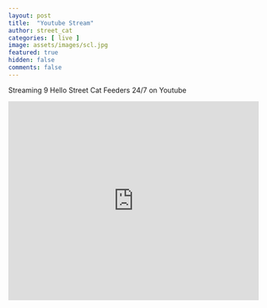 ```yaml
---
layout: post
title:  "Youtube Stream"
author: street_cat
categories: [ live ]
image: assets/images/scl.jpg
featured: true
hidden: false
comments: false
---
```


Streaming 9 Hello Street Cat Feeders 24/7 on Youtube

<iframe 
width="100%" height="400" 
src="https://www.youtube.com/embed/live_stream?channel=UCi2YX0oSg8L0Pb2Mzn2WncQ" 
title="YouTube video player" 
frameborder="0" 
allow="autoplay; encrypted-media; picture-in-picture; web-share"
referrerpolicy="strict-origin-when-cross-origin" 
allowfullscreen>
</iframe>
